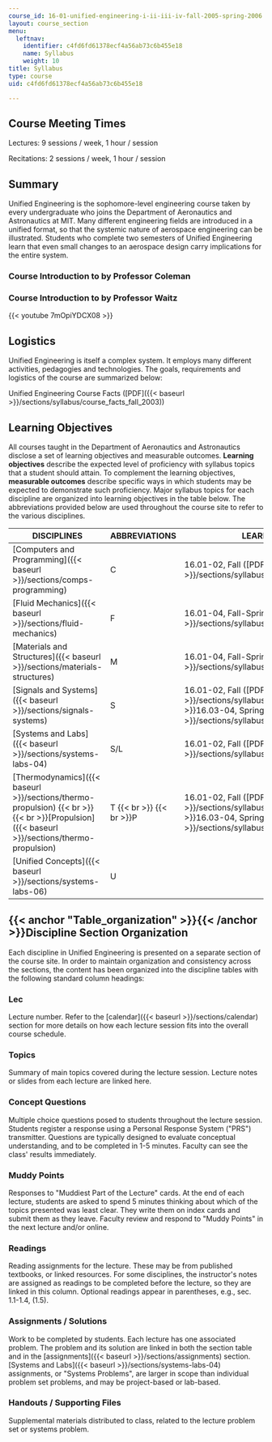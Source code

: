 ```yaml
---
course_id: 16-01-unified-engineering-i-ii-iii-iv-fall-2005-spring-2006
layout: course_section
menu:
  leftnav:
    identifier: c4fd6fd61378ecf4a56ab73c6b455e18
    name: Syllabus
    weight: 10
title: Syllabus
type: course
uid: c4fd6fd61378ecf4a56ab73c6b455e18

---
```


Course Meeting Times
--------------------

Lectures: 9 sessions / week, 1 hour / session

Recitations: 2 sessions / week, 1 hour / session

Summary
-------

Unified Engineering is the sophomore-level engineering course taken by every undergraduate who joins the Department of Aeronautics and Astronautics at MIT. Many different engineering fields are introduced in a unified format, so that the systemic nature of aerospace engineering can be illustrated. Students who complete two semesters of Unified Engineering learn that even small changes to an aerospace design carry implications for the entire system.

### Course Introduction to by Professor Coleman

### Course Introduction to by Professor Waitz

{{< youtube 7mOpiYDCX08 >}}

Logistics
---------

Unified Engineering is itself a complex system. It employs many different activities, pedagogies and technologies. The goals, requirements and logistics of the course are summarized below:

Unified Engineering Course Facts ([PDF]({{< baseurl >}}/sections/syllabus/course_facts_fall_2003))

Learning Objectives
-------------------

All courses taught in the Department of Aeronautics and Astronautics disclose a set of learning objectives and measurable outcomes. **Learning objectives** describe the expected level of proficiency with syllabus topics that a student should attain. To complement the learning objectives, **measurable outcomes** describe specific ways in which students may be expected to demonstrate such proficiency. Major syllabus topics for each discipline are organized into learning objectives in the table below. The abbreviations provided below are used throughout the course site to refer to the various disciplines.

| DISCIPLINES | ABBREVIATIONS | LEARNING OBJECTIVES |
| --- | --- | --- |
| [Computers and Programming]({{< baseurl >}}/sections/comps-programming) | C | 16.01-02, Fall ([PDF]({{< baseurl >}}/sections/syllabus/learning_objectives_fall_version)) |
| [Fluid Mechanics]({{< baseurl >}}/sections/fluid-mechanics) | F | 16.01-04, Fall-Spring ([PDF]({{< baseurl >}}/sections/syllabus/obj)) |
| [Materials and Structures]({{< baseurl >}}/sections/materials-structures) | M | 16.01-04, Fall-Spring ([PDF]({{< baseurl >}}/sections/syllabus/fall_2003_ms_lo)) |
| [Signals and Systems]({{< baseurl >}}/sections/signals-systems) | S | 16.01-02, Fall ([PDF]({{< baseurl >}}/sections/syllabus/objectives))  {{< br >}}  {{< br >}}16.03-04, Spring ([PDF]({{< baseurl >}}/sections/syllabus/ss_lo_s04)) |
| [Systems and Labs]({{< baseurl >}}/sections/systems-labs-04) | S/L | 16.01-02, Fall ([PDF]({{< baseurl >}}/sections/syllabus/fall_2003_systems_lo)) |
| [Thermodynamics]({{< baseurl >}}/sections/thermo-propulsion)  {{< br >}}  {{< br >}}[Propulsion]({{< baseurl >}}/sections/thermo-propulsion) | T  {{< br >}}  {{< br >}}P | 16.01-02, Fall ([PDF]({{< baseurl >}}/sections/syllabus/thermo_1))  {{< br >}}  {{< br >}}16.03-04, Spring ([PDF]({{< baseurl >}}/sections/syllabus/propulsion_lo)) |
| [Unified Concepts]({{< baseurl >}}/sections/systems-labs-06) | U |   

{{< anchor "Table_organization" >}}{{< /anchor >}}Discipline Section Organization
---------------------------------------------------------------------------------

Each discipline in Unified Engineering is presented on a separate section of the course site. In order to maintain organization and consistency across the sections, the content has been organized into the discipline tables with the following standard column headings:

### Lec #

Lecture number. Refer to the [calendar]({{< baseurl >}}/sections/calendar) section for more details on how each lecture session fits into the overall course schedule.

### Topics

Summary of main topics covered during the lecture session. Lecture notes or slides from each lecture are linked here.

### Concept Questions

Multiple choice questions posed to students throughout the lecture session. Students register a response using a Personal Response System ("PRS") transmitter. Questions are typically designed to evaluate conceptual understanding, and to be completed in 1-5 minutes. Faculty can see the class' results immediately.

### Muddy Points

Responses to "Muddiest Part of the Lecture" cards. At the end of each lecture, students are asked to spend 5 minutes thinking about which of the topics presented was least clear. They write them on index cards and submit them as they leave. Faculty review and respond to "Muddy Points" in the next lecture and/or online.

### Readings

Reading assignments for the lecture. These may be from published textbooks, or linked resources. For some disciplines, the instructor's notes are assigned as readings to be completed before the lecture, so they are linked in this column. Optional readings appear in parentheses, e.g., sec. 1.1-1.4, (1.5).

### Assignments / Solutions

Work to be completed by students. Each lecture has one associated problem. The problem and its solution are linked in both the section table and in the [assignments]({{< baseurl >}}/sections/assignments) section. [Systems and Labs]({{< baseurl >}}/sections/systems-labs-04) assignments, or "Systems Problems", are larger in scope than individual problem set problems, and may be project-based or lab-based.

### Handouts / Supporting Files

Supplemental materials distributed to class, related to the lecture problem set or systems problem.